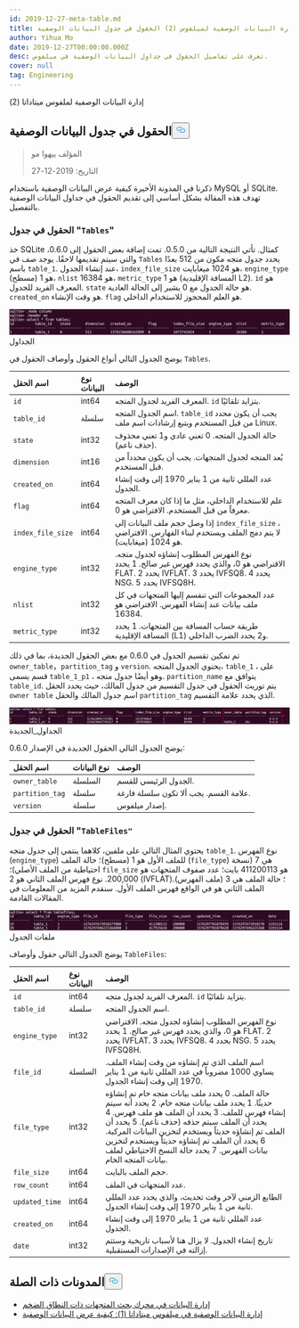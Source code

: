 ```yaml
---
id: 2019-12-27-meta-table.md
title: إدارة البيانات الوصفية لميلفوس (2) الحقول في جدول البيانات الوصفية
author: Yihua Mo
date: 2019-12-27T00:00:00.000Z
desc: تعرف على تفاصيل الحقول في جداول البيانات الوصفية في ميلفوس.
cover: null
tag: Engineering
---
```

<custom-h1>إدارة البيانات الوصفية لملفوس ميتاداتا (2)</custom-h1><h2 id="Fields-in-the-Metadata-Table" class="common-anchor-header">الحقول في جدول البيانات الوصفية<button data-href="#Fields-in-the-Metadata-Table" class="anchor-icon" translate="no">
      <svg translate="no"
        aria-hidden="true"
        focusable="false"
        height="20"
        version="1.1"
        viewBox="0 0 16 16"
        width="16"
      >
        <path
          fill="#0092E4"
          fill-rule="evenodd"
          d="M4 9h1v1H4c-1.5 0-3-1.69-3-3.5S2.55 3 4 3h4c1.45 0 3 1.69 3 3.5 0 1.41-.91 2.72-2 3.25V8.59c.58-.45 1-1.27 1-2.09C10 5.22 8.98 4 8 4H4c-.98 0-2 1.22-2 2.5S3 9 4 9zm9-3h-1v1h1c1 0 2 1.22 2 2.5S13.98 12 13 12H9c-.98 0-2-1.22-2-2.5 0-.83.42-1.64 1-2.09V6.25c-1.09.53-2 1.84-2 3.25C6 11.31 7.55 13 9 13h4c1.45 0 3-1.69 3-3.5S14.5 6 13 6z"
        ></path>
      </svg>
    </button></h2><blockquote>
<p>المؤلف ييهوا مو</p>
<p>التاريخ: 2019-12-27</p>
</blockquote>
<p>ذكرنا في المدونة الأخيرة كيفية عرض البيانات الوصفية باستخدام MySQL أو SQLite. تهدف هذه المقالة بشكل أساسي إلى تقديم الحقول في جداول البيانات الوصفية بالتفصيل.</p>
<h3 id="Fields-in-the-Tables-table" class="common-anchor-header">الحقول في جدول &quot;<code translate="no">Tables</code>&quot;</h3><p>خذ SQLite كمثال. تأتي النتيجة التالية من 0.5.0. تمت إضافة بعض الحقول إلى 0.6.0، والتي سيتم تقديمها لاحقًا. يوجد صف في <code translate="no">Tables</code> يحدد جدول متجه مكون من 512 بعدًا باسم <code translate="no">table_1</code>. عند إنشاء الجدول، <code translate="no">index_file_size</code> هو 1024 ميغابايت، <code translate="no">engine_type</code> هو 1 (مسطح)، <code translate="no">nlist</code> هو 16384، <code translate="no">metric_type</code> هو 1 (المسافة الإقليدية L2). <code translate="no">id</code> هو المعرف الفريد للجدول. <code translate="no">state</code> هو حالة الجدول مع 0 يشير إلى الحالة العادية. <code translate="no">created_on</code> هو وقت الإنشاء. <code translate="no">flag</code> هو العلم المحجوز للاستخدام الداخلي.</p>
<p>
  
   <span class="img-wrapper"> <img translate="no" src="https://raw.githubusercontent.com/milvus-io/community/master/blog/assets/metadata/tables.png" alt="tables" class="doc-image" id="tables" />
   </span> <span class="img-wrapper"> <span>الجداول</span> </span></p>
<p>يوضح الجدول التالي أنواع الحقول وأوصاف الحقول في <code translate="no">Tables</code>.</p>
<table>
<thead>
<tr><th style="text-align:left">اسم الحقل</th><th style="text-align:left">نوع البيانات</th><th style="text-align:left">الوصف</th></tr>
</thead>
<tbody>
<tr><td style="text-align:left"><code translate="no">id</code></td><td style="text-align:left">int64</td><td style="text-align:left">المعرف الفريد لجدول المتجه. <code translate="no">id</code> يتزايد تلقائيًا.</td></tr>
<tr><td style="text-align:left"><code translate="no">table_id</code></td><td style="text-align:left">سلسلة</td><td style="text-align:left">اسم الجدول المتجه. <code translate="no">table_id</code> يجب أن يكون محدد من قبل المستخدم ويتبع إرشادات اسم ملف Linux.</td></tr>
<tr><td style="text-align:left"><code translate="no">state</code></td><td style="text-align:left">int32</td><td style="text-align:left">حالة الجدول المتجه. 0 تعني عادي و1 تعني محذوف (حذف ناعم).</td></tr>
<tr><td style="text-align:left"><code translate="no">dimension</code></td><td style="text-align:left">int16</td><td style="text-align:left">بُعد المتجه لجدول المتجهات. يجب أن يكون محدداً من قبل المستخدم.</td></tr>
<tr><td style="text-align:left"><code translate="no">created_on</code></td><td style="text-align:left">int64</td><td style="text-align:left">عدد المللي ثانية من 1 يناير 1970 إلى وقت إنشاء الجدول.</td></tr>
<tr><td style="text-align:left"><code translate="no">flag</code></td><td style="text-align:left">int64</td><td style="text-align:left">علم للاستخدام الداخلي، مثل ما إذا كان معرف المتجه معرفاً من قبل المستخدم. الافتراضي هو 0.</td></tr>
<tr><td style="text-align:left"><code translate="no">index_file_size</code></td><td style="text-align:left">int64</td><td style="text-align:left">إذا وصل حجم ملف البيانات إلى <code translate="no">index_file_size</code> ، لا يتم دمج الملف ويستخدم لبناء الفهارس. الافتراضي هو 1024 (ميغابايت).</td></tr>
<tr><td style="text-align:left"><code translate="no">engine_type</code></td><td style="text-align:left">int32</td><td style="text-align:left">نوع الفهرس المطلوب إنشاؤه لجدول متجه. الافتراضي هو 0، والذي يحدد فهرس غير صالح. 1 يحدد FLAT. 2 يحدد IVFLAT. 3 يحدد IVFSQ8. 4 يحدد NSG. 5 يحدد IVFSQ8H.</td></tr>
<tr><td style="text-align:left"><code translate="no">nlist</code></td><td style="text-align:left">int32</td><td style="text-align:left">عدد المجموعات التي تنقسم إليها المتجهات في كل ملف بيانات عند إنشاء الفهرس. الافتراضي هو 16384.</td></tr>
<tr><td style="text-align:left"><code translate="no">metric_type</code></td><td style="text-align:left">int32</td><td style="text-align:left">طريقة حساب المسافة بين المتجهات. 1 يحدد المسافة الإقليدية (L1) و2 يحدد الضرب الداخلي.</td></tr>
</tbody>
</table>
<p>تم تمكين تقسيم الجدول في 0.6.0 مع بعض الحقول الجديدة، بما في ذلك <code translate="no">owner_table</code>，<code translate="no">partition_tag</code> و <code translate="no">version</code>. يحتوي الجدول المتجه، <code translate="no">table_1</code> ، على قسم يسمى <code translate="no">table_1_p1</code> ، وهو أيضًا جدول متجه. <code translate="no">partition_name</code> يتوافق مع <code translate="no">table_id</code>. يتم توريث الحقول في جدول التقسيم من جدول المالك، حيث يحدد الحقل <code translate="no">owner table</code> اسم جدول المالك والحقل <code translate="no">partition_tag</code> الذي يحدد علامة التقسيم.</p>
<p>
  
   <span class="img-wrapper"> <img translate="no" src="https://raw.githubusercontent.com/milvus-io/community/master/blog/assets/metadata/tables_new.png" alt="tables_new" class="doc-image" id="tables_new" />
   </span> <span class="img-wrapper"> <span>الجداول_الجديدة</span> </span></p>
<p>يوضح الجدول التالي الحقول الجديدة في الإصدار 0.6.0:</p>
<table>
<thead>
<tr><th style="text-align:left">اسم الحقل</th><th style="text-align:left">نوع البيانات</th><th style="text-align:left">الوصف</th></tr>
</thead>
<tbody>
<tr><td style="text-align:left"><code translate="no">owner_table</code></td><td style="text-align:left">السلسلة</td><td style="text-align:left">الجدول الرئيسي للقسم.</td></tr>
<tr><td style="text-align:left"><code translate="no">partition_tag</code></td><td style="text-align:left">سلسلة</td><td style="text-align:left">علامة القسم. يجب ألا تكون سلسلة فارغة.</td></tr>
<tr><td style="text-align:left"><code translate="no">version</code></td><td style="text-align:left">سلسلة</td><td style="text-align:left">إصدار ميلفوس.</td></tr>
</tbody>
</table>
<h3 id="Fields-in-the-TableFiles-table" class="common-anchor-header">الحقول في جدول "<code translate="no">TableFiles&quot;</code> </h3><p>يحتوي المثال التالي على ملفين، كلاهما ينتمي إلى جدول متجه <code translate="no">table_1</code>. نوع الفهرس (<code translate="no">engine_type</code>) للملف الأول هو 1 (مسطح)؛ حالة الملف (<code translate="no">file_type</code>) هي 7 (نسخة احتياطية من الملف الأصلي)؛ <code translate="no">file_size</code> هو 411200113 بايت؛ عدد صفوف المتجهات هو 200,000. نوع فهرس الملف الثاني هو 2 (IVFLAT)؛ حالة الملف هي 3 (ملف الفهرس). الملف الثاني هو في الواقع فهرس الملف الأول. سنقدم المزيد من المعلومات في المقالات القادمة.</p>
<p>
  
   <span class="img-wrapper"> <img translate="no" src="https://raw.githubusercontent.com/milvus-io/community/master/blog/assets/metadata/tablefiles.png" alt="tablefiles" class="doc-image" id="tablefiles" />
   </span> <span class="img-wrapper"> <span>ملفات الجدول</span> </span></p>
<p>يوضح الجدول التالي حقول وأوصاف <code translate="no">TableFiles</code>:</p>
<table>
<thead>
<tr><th style="text-align:left">اسم الحقل</th><th style="text-align:left">نوع البيانات</th><th style="text-align:left">الوصف</th></tr>
</thead>
<tbody>
<tr><td style="text-align:left"><code translate="no">id</code></td><td style="text-align:left">int64</td><td style="text-align:left">المعرف الفريد لجدول متجه. <code translate="no">id</code> يتزايد تلقائيًا.</td></tr>
<tr><td style="text-align:left"><code translate="no">table_id</code></td><td style="text-align:left">سلسلة</td><td style="text-align:left">اسم الجدول المتجه.</td></tr>
<tr><td style="text-align:left"><code translate="no">engine_type</code></td><td style="text-align:left">int32</td><td style="text-align:left">نوع الفهرس المطلوب إنشاؤه لجدول متجه. الافتراضي هو 0، والذي يحدد فهرس غير صالح. 1 يحدد FLAT. 2 يحدد IVFLAT. 3 يحدد IVFSQ8. 4 يحدد NSG. 5 يحدد IVFSQ8H.</td></tr>
<tr><td style="text-align:left"><code translate="no">file_id</code></td><td style="text-align:left">السلسلة</td><td style="text-align:left">اسم الملف الذي تم إنشاؤه من وقت إنشاء الملف. يساوي 1000 مضروباً في عدد المللي ثانية من 1 يناير 1970 إلى وقت إنشاء الجدول.</td></tr>
<tr><td style="text-align:left"><code translate="no">file_type</code></td><td style="text-align:left">int32</td><td style="text-align:left">حالة الملف. 0 يحدد ملف بيانات متجه خام تم إنشاؤه حديثًا. 1 يحدد ملف بيانات متجه خام. 2 يحدد أنه سيتم إنشاء فهرس للملف. 3 يحدد أن الملف هو ملف فهرس. 4 يحدد أن الملف سيتم حذفه (حذف ناعم). 5 يحدد أن الملف تم إنشاؤه حديثاً ويستخدم لتخزين البيانات المركبة. 6 يحدد أن الملف تم إنشاؤه حديثاً ويستخدم لتخزين بيانات الفهرس. 7 يحدد حالة النسخ الاحتياطي لملف بيانات المتجه الخام.</td></tr>
<tr><td style="text-align:left"><code translate="no">file_size</code></td><td style="text-align:left">int64</td><td style="text-align:left">حجم الملف بالبايت.</td></tr>
<tr><td style="text-align:left"><code translate="no">row_count</code></td><td style="text-align:left">int64</td><td style="text-align:left">عدد المتجهات في الملف.</td></tr>
<tr><td style="text-align:left"><code translate="no">updated_time</code></td><td style="text-align:left">int64</td><td style="text-align:left">الطابع الزمني لآخر وقت تحديث، والذي يحدد عدد المللي ثانية من 1 يناير 1970 إلى وقت إنشاء الجدول.</td></tr>
<tr><td style="text-align:left"><code translate="no">created_on</code></td><td style="text-align:left">int64</td><td style="text-align:left">عدد المللي ثانية من 1 يناير 1970 إلى وقت إنشاء الجدول.</td></tr>
<tr><td style="text-align:left"><code translate="no">date</code></td><td style="text-align:left">int32</td><td style="text-align:left">تاريخ إنشاء الجدول. لا يزال هنا لأسباب تاريخية وستتم إزالته في الإصدارات المستقبلية.</td></tr>
</tbody>
</table>
<h2 id="Related-blogs" class="common-anchor-header">المدونات ذات الصلة<button data-href="#Related-blogs" class="anchor-icon" translate="no">
      <svg translate="no"
        aria-hidden="true"
        focusable="false"
        height="20"
        version="1.1"
        viewBox="0 0 16 16"
        width="16"
      >
        <path
          fill="#0092E4"
          fill-rule="evenodd"
          d="M4 9h1v1H4c-1.5 0-3-1.69-3-3.5S2.55 3 4 3h4c1.45 0 3 1.69 3 3.5 0 1.41-.91 2.72-2 3.25V8.59c.58-.45 1-1.27 1-2.09C10 5.22 8.98 4 8 4H4c-.98 0-2 1.22-2 2.5S3 9 4 9zm9-3h-1v1h1c1 0 2 1.22 2 2.5S13.98 12 13 12H9c-.98 0-2-1.22-2-2.5 0-.83.42-1.64 1-2.09V6.25c-1.09.53-2 1.84-2 3.25C6 11.31 7.55 13 9 13h4c1.45 0 3-1.69 3-3.5S14.5 6 13 6z"
        ></path>
      </svg>
    </button></h2><ul>
<li><a href="https://medium.com/@milvusio/managing-data-in-massive-scale-vector-search-engine-db2e8941ce2f">إدارة البيانات في محرك بحث المتجهات ذات النطاق الضخم</a></li>
<li><a href="https://medium.com/@milvusio/milvus-metadata-management-1-6b9e05c06fb0">إدارة البيانات الوصفية في ميلفوس ميتاداتا (1): كيفية عرض البيانات الوصفية</a></li>
</ul>
